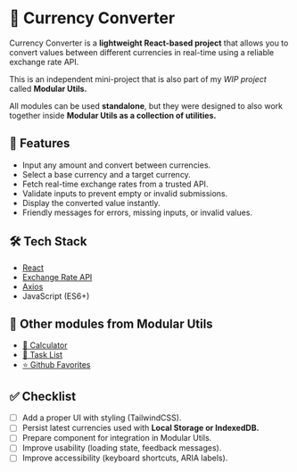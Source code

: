 # 💱 Currency Converter
Currency Converter is a **lightweight React-based project** that allows you to convert values between different currencies in real-time using a reliable exchange rate API.

This is an independent mini-project that is also part of my *WIP project* called **Modular Utils.**

All modules can be used **standalone**, but they were designed to also work together inside **Modular Utils as a collection of utilities.**


## 🚀 Features
- Input any amount and convert between currencies.
- Select a base currency and a target currency.
- Fetch real-time exchange rates from a trusted API.
- Validate inputs to prevent empty or invalid submissions.
- Display the converted value instantly.
- Friendly messages for errors, missing inputs, or invalid values.


## 🛠️ Tech Stack
- [React](https://react.dev/)
- [Exchange Rate API](https://www.exchangerate-api.com/)
- [Axios](https://axios-http.com/ptbr/docs/intro)
- JavaScript (ES6+)


## 📂 Other modules from Modular Utils
- [🧮 Calculator](https://github.com/PamellaSoto/modular-calculator)
- [📝 Task List](https://github.com/PamellaSoto/modular-task-list)
- [⭐ Github Favorites](https://github.com/PamellaSoto/modular-github-favorites)


## ✅ Checklist
- [ ] Add a proper UI with styling (TailwindCSS).
- [ ] Persist latest currencies used with **Local Storage or IndexedDB.**
- [ ] Prepare component for integration in Modular Utils.
- [ ] Improve usability (loading state, feedback messages).
- [ ] Improve accessibility (keyboard shortcuts, ARIA labels).
